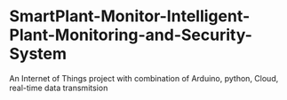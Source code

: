 # SmartPlant-Monitor-Intelligent-Plant-Monitoring-and-Security-System
An Internet of Things project with combination of Arduino, python, Cloud, real-time data transmitsion
